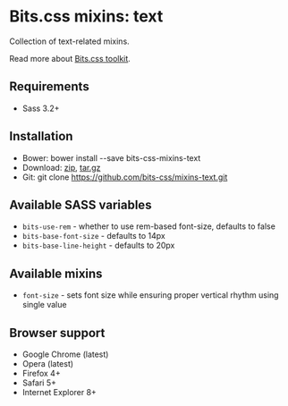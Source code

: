 # Bits.css mixins: text

Collection of text-related mixins.

Read more about [Bits.css toolkit](https://github.com/bits-css/bits.css).

## Requirements

* Sass 3.2+

## Installation

* Bower: bower install --save bits-css-mixins-text
* Download: [zip](https://github.com/bits-css/mixins-text/zipball/master), [tar.gz](https://github.com/bits-css/mixins-text/tarball/master)
* Git: git clone https://github.com/bits-css/mixins-text.git

## Available SASS variables

* `bits-use-rem` - whether to use rem-based font-size, defaults to false
* `bits-base-font-size` - defaults to 14px
* `bits-base-line-height` - defaults to 20px

## Available mixins

* `font-size` - sets font size while ensuring proper vertical rhythm using single value

## Browser support

* Google Chrome (latest)
* Opera (latest)
* Firefox 4+
* Safari 5+
* Internet Explorer 8+